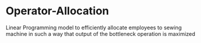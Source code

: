 # Operator-Allocation
Linear Programming model to efficiently allocate employees to sewing machine in such a way that output of the bottleneck operation is maximized
